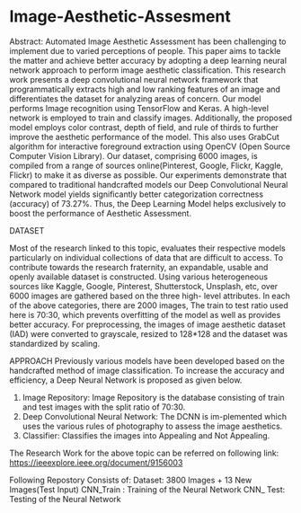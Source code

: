 # Image-Aesthetic-Assesment

Abstract:
Automated Image Aesthetic Assessment has been challenging to implement due to varied perceptions of people. This paper aims to tackle the matter and achieve better accuracy by adopting a deep learning neural network approach to perform image aesthetic classification. This research work presents a deep convolutional neural network framework that programmatically extracts high and low ranking features of an image and differentiates the dataset for analyzing areas of concern. Our model performs Image recognition using TensorFlow and Keras. A high-level network is employed to train and classify images. Additionally, the proposed model employs color contrast, depth of field, and rule of thirds to further improve the aesthetic performance of the model. This also uses GrabCut algorithm for interactive foreground extraction using OpenCV (Open Source Computer Vision Library). Our dataset, comprising 6000 images, is compiled from a range of sources online(Pinterest, Google, Flickr, Kaggle, Flickr) to make it as diverse as possible. Our experiments demonstrate that compared to traditional handcrafted models our Deep Convolutional Neural Network model yields significantly better categorization correctness (accuracy) of 73.27%. Thus, the Deep Learning Model helps exclusively to boost the performance of Aesthetic Assessment.

DATASET

Most of the research linked to this topic, evaluates their respective models particularly on individual collections of data that are difficult to access. To contribute towards the research fraternity, an expandable, usable and openly available dataset is constructed. Using various heterogeneous sources like Kaggle, Google, Pinterest, Shutterstock, Unsplash, etc, over 6000 images are gathered based on the three high- level attributes. In each of the above categories, there are 2000 images, The train to test ratio
used here is 70:30, which prevents overfitting of the model as well as provides better accuracy. For preprocessing, the images of image aesthetic dataset (IAD) were converted to
grayscale, resized to 128*128 and the dataset was standardized by scaling.

APPROACH
Previously various models have been developed based on the handcrafted method of image classification. To increase the accuracy and efficiency, a Deep Neural Network is proposed
as given below. 

1) Image Repository: Image Repository is the database consisting of train and test images with the split ratio of 70:30.
2) Deep Convolutional Neural Network: The DCNN is im-plemented which uses the various rules of photography to assess the image aesthetics.
3) Classifier: Classifies the images into Appealing and Not Appealing.

The Research Work for the above topic can be referred on following link:
https://ieeexplore.ieee.org/document/9156003


Following Repostory Consists of:
Dataset: 3800 Images + 13 New Images(Test Input)
CNN_Train : Training of the Neural Network
CNN_ Test: Testing of the Neural Network
